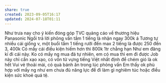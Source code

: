 ```yaml
---
share: true
created: 2023-09-05T16:17
updated: 2024-07-18T01:11
---
```

Như trưa nay cho ý kiến đóng góp TVC quảng cáo về thương hiệu Panasonic 
Ngồi trả lời phỏng vấn tầm 1 tiếng là nhận ngay 300k á
Tương tự nhiều cái giống v, một buổi tầm 1 tiếng rưỡi đến max 2 tiếng là được 250 đến 3, 400k 
Có mấy cái điều kiện hiếm hơn thì 800k 1tr chẳng hạn
Như em đăng kí đi cái này. Ko có mấy ng mua đá tự nhiên, em có mua thì em đi được
Job này chỉ cần xạo xạo, có vốn từ vựng tiếng Việt nhất định để chém gió là ok hết
Vui vẻ thoải mái, có quà bánh ăn trong lúc phỏng vấn 
Em thấy ok phù hợp với mấy ng như em chưa đủ năng lực để đi làm gì nghiêm túc hoặc điều kiện sức khoẻ quá tệ. 